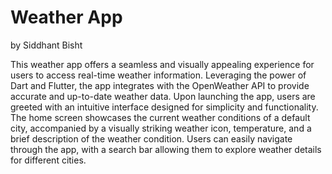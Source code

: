 # Weather App 
by Siddhant Bisht

This weather app offers a seamless and visually appealing experience for users to access real-time weather information. Leveraging the power of Dart and Flutter, the app integrates with the OpenWeather API to provide accurate and up-to-date weather data.
Upon launching the app, users are greeted with an intuitive interface designed for simplicity and functionality. The home screen showcases the current weather conditions of a default city, accompanied by a visually striking weather icon, temperature, and a brief description of the weather condition. Users can easily navigate through the app, with a search bar allowing them to explore weather details for different cities.
